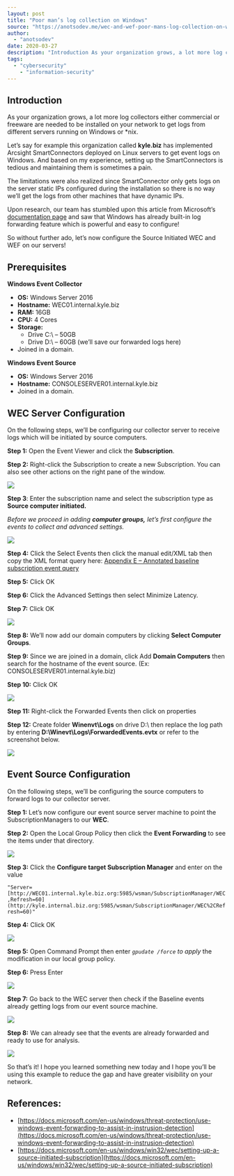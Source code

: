 ```yaml
---
layout: post
title: "Poor man’s log collection on Windows"
source: "https://anotsodev.me/wec-and-wef-poor-mans-log-collection-on-windows/"
author:
  - "anotsodev"
date: 2020-03-27
description: "Introduction As your organization grows, a lot more log collectors either commercial or freeware are needed to be installed on your network to get logs from different servers running on Windows or …"
tags:
  - "cybersecurity"
	- "information-security"
---
```

## Introduction

As your organization grows, a lot more log collectors either commercial or freeware are needed to be installed on your network to get logs from different servers running on Windows or \*nix.

Let’s say for example this organization called **kyle.biz** has implemented Arcsight SmartConnectors deployed on Linux servers to get event logs on Windows. And based on my experience, setting up the SmartConnectors is tedious and maintaining them is sometimes a pain.

The limitations were also realized since SmartConnector only gets logs on the server static IPs configured during the installation so there is no way we’ll get the logs from other machines that have dynamic IPs.

Upon research, our team has stumbled upon this article from Microsoft’s [documentation page](https://docs.microsoft.com/en-us/windows/security/threat-protection/use-windows-event-forwarding-to-assist-in-intrusion-detection) and saw that Windows has already built-in log forwarding feature which is powerful and easy to configure!

So without further ado, let’s now configure the Source Initiated WEC and WEF on our servers!

## Prerequisites

**Windows Event Collector**

- **OS:** Windows Server 2016
- **Hostname:** WEC01.internal.kyle.biz
- **RAM:** 16GB
- **CPU:** 4 Cores
- **Storage:**
	- Drive C:\\ – 50GB
	- Drive D:\\ – 60GB (we’ll save our forwarded logs here)
- Joined in a domain.

**Windows Event Source**

- **OS:** Windows Server 2016
- **Hostname:** CONSOLESERVER01.internal.kyle.biz
- Joined in a domain.

## WEC Server Configuration

On the following steps, we’ll be configuring our collector server to receive logs which will be initiated by source computers.

**Step 1:** Open the Event Viewer and click the **Subscription**.

**Step 2:** Right-click the Subscription to create a new Subscription. You can also see other actions on the right pane of the window.

![](https://i1.wp.com/anotsodev.me/wp-content/uploads/2020/03/image-8.png?fit=818%2C490&ssl=1)

**Step 3**: Enter the subscription name and select the subscription type as **Source computer initiated.**

*Before we proceed in adding **computer groups,** let’s first configure the events to collect and advanced settings.*

![](https://i0.wp.com/anotsodev.me/wp-content/uploads/2020/03/image-4.png?resize=574%2C559&ssl=1)

**Step 4:** Click the Select Events then click the manual edit/XML tab then copy the XML format query here: [Appendix E – Annotated baseline subscription event query](https://docs.microsoft.com/en-us/windows/security/threat-protection/use-windows-event-forwarding-to-assist-in-intrusion-detection#appendix-e--annotated-baseline-subscription-event-query)

**Step 5:** Click OK

**Step 6:** Click the Advanced Settings then select Minimize Latency.

**Step 7:** Click OK

![](https://i0.wp.com/anotsodev.me/wp-content/uploads/2020/03/image-1.png?resize=581%2C557&ssl=1)

**Step 8:** We’ll now add our domain computers by clicking **Select Computer Groups**.

**Step 9:** Since we are joined in a domain, click Add **Domain Computers** then search for the hostname of the event source. (Ex: CONSOLESERVER01.internal.kyle.biz)

**Step 10:** Click OK

![](https://i0.wp.com/anotsodev.me/wp-content/uploads/2020/03/image-7.png?resize=619%2C606&ssl=1)

**Step 11:** Right-click the Forwarded Events then click on properties

**Step 12:** Create folder **Winenvt\\Logs** on drive D:\\ then replace the log path by entering **D:\\Winevt\\Logs\\ForwardedEvents.evtx** or refer to the screenshot below.

![](https://i2.wp.com/anotsodev.me/wp-content/uploads/2020/03/image-6.png?fit=818%2C537&ssl=1)

## Event Source Configuration

On the following steps, we’ll be configuring the source computers to forward logs to our collector server.

**Step 1:** Let’s now configure our event source server machine to point the SubscriptionManagers to our **WEC**.

**Step 2:** Open the Local Group Policy then click the **Event Forwarding** to see the items under that directory.

![](https://i0.wp.com/anotsodev.me/wp-content/uploads/2020/03/image.png?fit=818%2C451&ssl=1)

**Step 3:** Click the **Configure target Subscription Manager** and enter on the value

`"Server=[http://WEC01.internal.kyle.biz.org:5985/wsman/SubscriptionManager/WEC,Refresh=60](http://kyle.internal.biz.org:5985/wsman/SubscriptionManager/WEC%2CRefresh=60)"`

**Step 4:** Click OK

![](https://i1.wp.com/anotsodev.me/wp-content/uploads/2020/03/image-3.png?fit=818%2C411&ssl=1)

**Step 5:** Open Command Prompt then enter *`gpudate /force` to apply* the modification in our local group policy.

**Step 6:** Press Enter

![](https://i2.wp.com/anotsodev.me/wp-content/uploads/2020/03/image-2.png?fit=818%2C463&ssl=1)

**Step 7:** Go back to the WEC server then check if the Baseline events already getting logs from our event source machine.

![](https://i1.wp.com/anotsodev.me/wp-content/uploads/2020/03/image-5.png?fit=818%2C518&ssl=1)

**Step 8:** We can already see that the events are already forwarded and ready to use for analysis.

![](https://i1.wp.com/anotsodev.me/wp-content/uploads/2020/03/image-9.png?fit=818%2C534&ssl=1)

So that’s it! I hope you learned something new today and I hope you’ll be using this example to reduce the gap and have greater visibility on your network.

## References:

- [https://docs.microsoft.com/en-us/windows/threat-protection/use-windows-event-forwarding-to-assist-in-instrusion-detection](https://docs.microsoft.com/en-us/windows/threat-protection/use-windows-event-forwarding-to-assist-in-instrusion-detection)
- [https://docs.microsoft.com/en-us/windows/win32/wec/setting-up-a-source-initiated-subscription](https://docs.microsoft.com/en-us/windows/win32/wec/setting-up-a-source-initiated-subscription)
